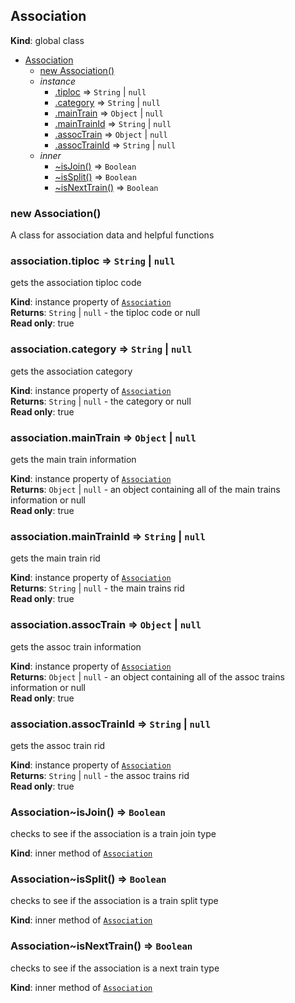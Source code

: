 <a name="Association"></a>

## Association
**Kind**: global class  

* [Association](#Association)
    * [new Association()](#new_Association_new)
    * _instance_
        * [.tiploc](#Association+tiploc) ⇒ <code>String</code> &#124; <code>null</code>
        * [.category](#Association+category) ⇒ <code>String</code> &#124; <code>null</code>
        * [.mainTrain](#Association+mainTrain) ⇒ <code>Object</code> &#124; <code>null</code>
        * [.mainTrainId](#Association+mainTrainId) ⇒ <code>String</code> &#124; <code>null</code>
        * [.assocTrain](#Association+assocTrain) ⇒ <code>Object</code> &#124; <code>null</code>
        * [.assocTrainId](#Association+assocTrainId) ⇒ <code>String</code> &#124; <code>null</code>
    * _inner_
        * [~isJoin()](#Association..isJoin) ⇒ <code>Boolean</code>
        * [~isSplit()](#Association..isSplit) ⇒ <code>Boolean</code>
        * [~isNextTrain()](#Association..isNextTrain) ⇒ <code>Boolean</code>

<a name="new_Association_new"></a>

### new Association()
A class for association data and helpful functions

<a name="Association+tiploc"></a>

### association.tiploc ⇒ <code>String</code> &#124; <code>null</code>
gets the association tiploc code

**Kind**: instance property of <code>[Association](#Association)</code>  
**Returns**: <code>String</code> &#124; <code>null</code> - the tiploc code or null  
**Read only**: true  
<a name="Association+category"></a>

### association.category ⇒ <code>String</code> &#124; <code>null</code>
gets the association category

**Kind**: instance property of <code>[Association](#Association)</code>  
**Returns**: <code>String</code> &#124; <code>null</code> - the category or null  
**Read only**: true  
<a name="Association+mainTrain"></a>

### association.mainTrain ⇒ <code>Object</code> &#124; <code>null</code>
gets the main train information

**Kind**: instance property of <code>[Association](#Association)</code>  
**Returns**: <code>Object</code> &#124; <code>null</code> - an object containing all of the main trains information or null  
**Read only**: true  
<a name="Association+mainTrainId"></a>

### association.mainTrainId ⇒ <code>String</code> &#124; <code>null</code>
gets the main train rid

**Kind**: instance property of <code>[Association](#Association)</code>  
**Returns**: <code>String</code> &#124; <code>null</code> - the main trains rid  
**Read only**: true  
<a name="Association+assocTrain"></a>

### association.assocTrain ⇒ <code>Object</code> &#124; <code>null</code>
gets the assoc train information

**Kind**: instance property of <code>[Association](#Association)</code>  
**Returns**: <code>Object</code> &#124; <code>null</code> - an object containing all of the assoc trains information or null  
**Read only**: true  
<a name="Association+assocTrainId"></a>

### association.assocTrainId ⇒ <code>String</code> &#124; <code>null</code>
gets the assoc train rid

**Kind**: instance property of <code>[Association](#Association)</code>  
**Returns**: <code>String</code> &#124; <code>null</code> - the assoc trains rid  
**Read only**: true  
<a name="Association..isJoin"></a>

### Association~isJoin() ⇒ <code>Boolean</code>
checks to see if the association is a train join type

**Kind**: inner method of <code>[Association](#Association)</code>  
<a name="Association..isSplit"></a>

### Association~isSplit() ⇒ <code>Boolean</code>
checks to see if the association is a train split type

**Kind**: inner method of <code>[Association](#Association)</code>  
<a name="Association..isNextTrain"></a>

### Association~isNextTrain() ⇒ <code>Boolean</code>
checks to see if the association is a next train type

**Kind**: inner method of <code>[Association](#Association)</code>  

